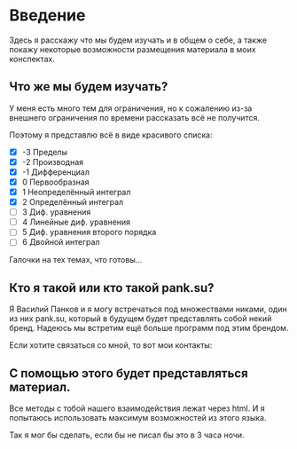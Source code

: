 # Введение
Здесь я расскажу что мы будем изучать и в общем о себе, 
а также покажу некоторые возможности размещения материала в моих конспектах.

## Что же мы будем изучать?

У меня есть много тем для ограничения, но к сожалению из-за внешнего ограничения по времени рассказать всё не получится.

Поэтому я представлю всё в виде красивого списка:

- [x] -3 Пределы
- [x] -2 Производная
- [x] -1 Дифференциал
- [x] 0 Первообразная
- [x] 1 Неопределённый интеграл
- [x] 2 Определённый интеграл
- [ ] 3 Диф. уравнения
- [ ] 4 Линейные диф. уравнения
- [ ] 5 Диф. уравнения второго порядка
- [ ] 6 Двойной интеграл

Галочки на тех темах, что готовы...

## Кто я такой или кто такой pank.su?

Я Василий Панков и я могу встречаться под множествами никами, один из них pank.su, который в будущем будет представлять
собой некий бренд. Надеюсь мы встретим ещё больше программ под этим брендом.

Если хотите связаться со мной, то вот мои контакты:

## С помощью этого будет представляться материал.

Все методы с тобой нашего взаимодействия лежат через html. И я попытаюсь использовать максимум возможностей из этого языка.

Так я мог бы сделать, если бы не писал бы это в 3 часа ночи.

